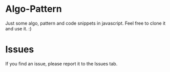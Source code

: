 # Algo-Pattern
Just some algo, pattern and code snippets in javascript.
Feel free to clone it and use it. :)

# Issues
If you find an issue, please report it to the Issues tab.
